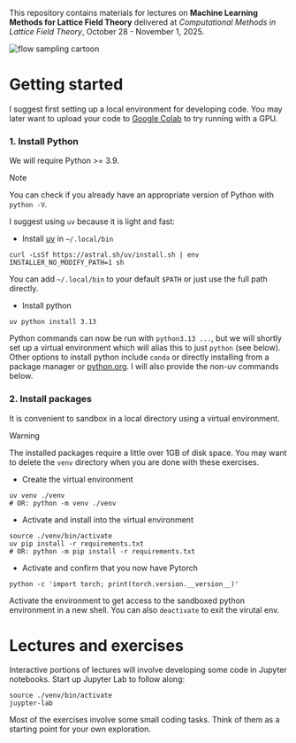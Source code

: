 This repository contains materials for lectures on
**Machine Learning Methods for Lattice Field Theory**
delivered at
_Computational Methods in Lattice Field Theory_, October 28 - November 1, 2025.

![flow sampling cartoon](./figs/flow_direct_sampling.jpg)

# Getting started
I suggest first setting up a local environment for developing code. You may
later want to upload your code to [Google Colab](https://colab.research.google.com)
to try running with a GPU.

### 1. Install Python
We will require Python >= 3.9.

> [!note]
> You can check if you already have an appropriate version of Python with
> `python -V`.

I suggest using `uv` because it is light and fast:
  
  * Install [uv](https://docs.astral.sh/uv/getting-started/installation/) in `~/.local/bin`
  ```
  curl -LsSf https://astral.sh/uv/install.sh | env INSTALLER_NO_MODIFY_PATH=1 sh
  ```

You can add `~/.local/bin` to your default `$PATH` or just use the full path directly.
  
  * Install python
  ```
  uv python install 3.13
  ```

Python commands can now be run with `python3.13 ...`, but we will shortly set up
a virtual environment which will alias this to just `python` (see below). Other
options to install python include `conda` or directly installing from a package
manager or [python.org](http://python.org). I will also provide the non-uv
commands below.

### 2. Install packages
It is convenient to sandbox in a local directory using a virtual environment.

> [!warning]
> The installed packages require a little over 1GB of disk space. You may want
> to delete the `venv` directory when you are done with these exercises.
  
  * Create the virtual environment
  ```
  uv venv ./venv
  # OR: python -m venv ./venv
  ```

  * Activate and install into the virtual environment
  ```
  source ./venv/bin/activate
  uv pip install -r requirements.txt
  # OR: python -m pip install -r requirements.txt
  ```

  * Activate and confirm that you now have Pytorch
  ```
  python -c 'import torch; print(torch.version.__version__)'
  ```

Activate the environment to get access to the sandboxed python environment in a
new shell. You can also `deactivate` to exit the virutal env.


# Lectures and exercises
Interactive portions of lectures will involve developing some code in Jupyter
notebooks. Start up Jupyter Lab to follow along:
```
source ./venv/bin/activate
juypter-lab
```

Most of the exercises involve some small coding tasks. Think of them as a
starting point for your own exploration.
